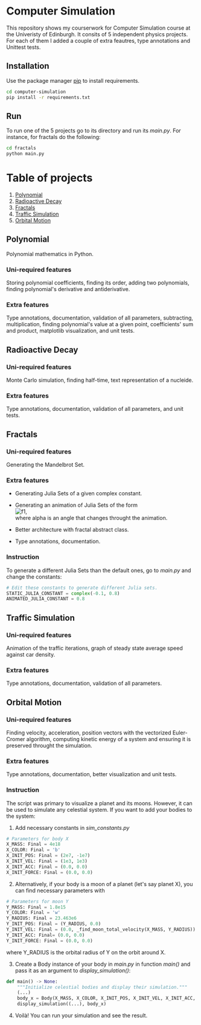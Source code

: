 # Computer Simulation
This repository shows my courserwork for Computer Simulation course at the Univeristy of Edinburgh.
It consits of 5 independent physics projects. For each of them I added a couple of extra feautres, type annotations and Unittest tests.

## Installation
Use the package manager [pip](https://pip.pypa.io/en/stable/) to install requirements.

```bash
cd computer-simulation
pip install -r requirements.txt
```

## Run
To run one of the 5 projects go to its directory and run its *main.py*. For instance, for fractals do the following:

```bash
cd fractals
python main.py
```

# Table of projects

1. [Polynomial](#polynomial)
2. [Radioactive Decay](#radioactive-decay)
3. [Fractals](#fractals)
4. [Traffic Simulation](#traffic-simulation)
5. [Orbital Motion](#orbital-motion)

## Polynomial
Polynomial mathematics in Python.

### Uni-required features
Storing polynomial coefficients, finding its order, adding two polynomials, finding polynomial's derivative and antiderivative.

### Extra features
Type annotations, documentation, validation of all parameters, subtracting, multiplication,
finding polynomial's value at a given point, coefficients' sum and product, matplotlib visualization, and unit tests.

## Radioactive Decay

### Uni-required features
Monte Carlo simulation, finding half-time, text representation of a nucleide.

### Extra features
Type annotations, documentation, validation of all parameters, and unit tests.

## Fractals

### Uni-required features
Generating the Mandelbrot Set.

### Extra features
* Generating Julia Sets of a given complex constant.

* Generating an animation of Julia Sets of the form  
![f1],  
where alpha is an angle that changes throught the animation.

* Better architecture with fractal abstract class.

* Type annotations, documentation.

### Instruction

To generate a different Julia Sets than the default ones, go to *main.py* and change the constants:

```python
# Edit these constants to generate different Julia sets.
STATIC_JULIA_CONSTANT = complex(-0.1, 0.8)
ANIMATED_JULIA_CONSTANT = 0.8
```

## Traffic Simulation

### Uni-required features
Animation of the traffic iterations, graph of steady state average speed against car density.

### Extra features
Type annotations, documentation, validation of all parameters.

## Orbital Motion

### Uni-required features
Finding velocity, acceleration, position vectors with the vectorized Euler-Cromer algorithm,
computing kinetic energy of a system and ensuring it is preserved throught the simulation.

### Extra features
Type annotations, documentation, better visualization and unit tests.

### Instruction
The script was primary to visualize a planet and its moons. However, it can be used to simulate any celestial system. If you want to add your bodies to the system:
1) Add necessary constants in *sim_constants.py*
```python
# Parameters for body X
X_MASS: Final = 4e18
X_COLOR: Final = 'b'
X_INIT_POS: Final = (2e7, -1e7)
X_INIT_VEL: Final = (1e3, 1e3)
X_INIT_ACC: Final = (0.0, 0.0)
X_INIT_FORCE: Final = (0.0, 0.0)
```

2) Alternatively, if your body is a moon of a planet (let's say planet X), you can find necessary parameters with
```python
# Parameters for moon Y
Y_MASS: Final = 1.8e15
Y_COLOR: Final = 'w'
Y_RADIUS: Final = 23.463e6
Y_INIT_POS: Final = (Y_RADIUS, 0.0)
Y_INIT_VEL: Final = (0.0, _find_moon_total_velocity(X_MASS, Y_RADIUS))
Y_INIT_ACC: Final= (0.0, 0.0)
Y_INIT_FORCE: Final = (0.0, 0.0)
```
where Y_RADIUS is the orbital radius of Y on the orbit around X.

3) Create a Body instance of your body in *main.py* in function *main()* and pass it as an argument to *display_simulation()*:
```python
def main() -> None:
    """Initialize celestial bodies and display their simulation."""
    (...)
    body_x = Body(X_MASS, X_COLOR, X_INIT_POS, X_INIT_VEL, X_INIT_ACC, X_INIT_FORCE)
    display_simulation((...), body_x)
```

4) Voilà! You can run your simulation and see the result.

[f1]: http://chart.apis.google.com/chart?cht=tx&chl=m=Ce^{i\alpha}
